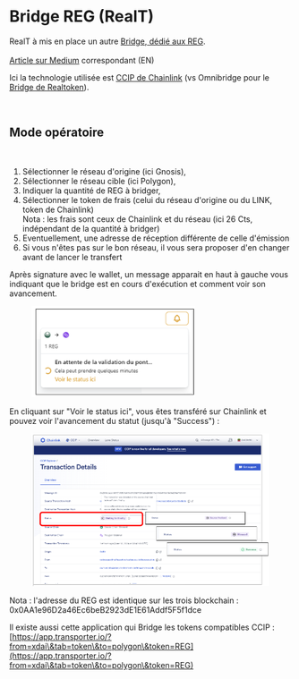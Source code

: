 # Bridge REG (RealT)

RealT à mis en place un autre [Bridge, dédié aux REG](https://bridge.realtoken.network/).\
\
&#x20;                 [Article sur Medium](https://medium.com/@RealTokenDAO/realtoken-dao-integrates-chainlink-ccip-to-unlock-cross-chain-reg-transfers-aa7afc0a69e6) correspondant (EN)

Ici la technologie utilisée est [CCIP de Chainlink](https://docs.chain.link/ccip) (vs Omnibridge pour le [Bridge de Realtoken](bridge-realtokens-realt/)).

<figure><img src="../.gitbook/assets/image (269).png" alt="" width="316"><figcaption></figcaption></figure>

## Mode opératoire

<figure><img src="../.gitbook/assets/image (271).png" alt="" width="563"><figcaption></figcaption></figure>

1. Sélectionner le réseau d'origine (ici Gnosis),
2. Sélectionner le réseau cible (ici Polygon),
3. Indiquer la quantité de REG à bridger,
4. Sélectionner le token de frais (celui du réseau d'origine ou du LINK, token de Chainlink)\
   Nota : les frais sont ceux de Chainlink et du réseau (ici 26 Cts, indépendant de la quantité à bridger)
5. Eventuellement, une adresse de réception différente de celle d'émission
6. Si vous n'êtes pas sur le bon réseau, il vous sera proposer d'en changer avant de lancer le transfert

Après signature avec le wallet, un message apparait en haut à gauche vous indiquant que le bridge est en cours d'exécution et comment voir son avancement.

<figure><img src="../.gitbook/assets/image (6) (1) (1) (1) (1) (1) (1).png" alt="" width="292"><figcaption></figcaption></figure>

En cliquant sur "Voir le status ici", vous êtes transféré sur Chainlink et pouvez voir l'avancement du statut (jusqu'à "Success") :

<figure><img src="../.gitbook/assets/image (1) (1) (1) (1) (1) (1) (1) (1) (1) (1) (1) (1) (1) (1) (1) (1) (1) (1) (1) (1).png" alt=""><figcaption></figcaption></figure>

Nota : l'adresse du REG est identique sur les trois blockchain : \
&#x20;                                                         0x0AA1e96D2a46Ec6beB2923dE1E61Addf5F5f1dce



Il existe aussi cette application qui Bridge les tokens compatibles CCIP : [https://app.transporter.io/?from=xdai\&tab=token\&to=polygon\&token=REG](https://app.transporter.io/?from=xdai\&tab=token\&to=polygon\&token=REG)

<figure><img src="../.gitbook/assets/image (313).png" alt="" width="563"><figcaption></figcaption></figure>


